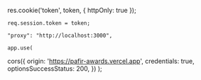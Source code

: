  res.cookie('token', token, { httpOnly: true });

    req.session.token = token; 

    "proxy": "http://localhost:3000",

    app.use(
  cors({
    origin: 'https://pafir-awards.vercel.app',
    credentials: true,
    optionsSuccessStatus: 200,
  })
);